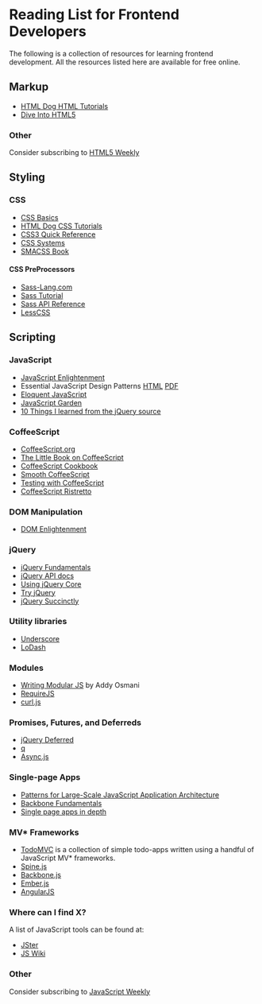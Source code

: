 # Reading List for Frontend Developers

The following is a collection of resources for learning frontend development.
All the resources listed here are available for free online.

## Markup

* [HTML Dog HTML Tutorials](http://www.htmldog.com/guides/html/)
* [Dive Into HTML5](http://diveintohtml5.info/)

### Other

Consider subscribing to [HTML5 Weekly](http://html5weekly.com/)

## Styling

### CSS

* [CSS Basics](http://www.cssbasics.com/)
* [HTML Dog CSS Tutorials](http://www.htmldog.com/guides/css/)
* [CSS3 Quick Reference](http://media.smashingmagazine.com/wp-content/uploads/images/css3-cheat-sheet/css3-cheat-sheet.pdf)
* [CSS Systems](http://clearleft.s3.amazonaws.com/2008/cssSystems_notes_small.pdf)
* [SMACSS Book](http://smacss.com/book/)

#### CSS PreProcessors
* [Sass-Lang.com](http://sass-lang.com/)
* [Sass Tutorial](http://sass-lang.com/tutorial.html)
* [Sass API Reference](http://sass-lang.com/docs/yardoc/file.SASS_REFERENCE.html)
* [LessCSS](http://lesscss.org/)

## Scripting

### JavaScript

* [JavaScript Enlightenment](http://www.javascriptenlightenment.com/JavaScript_Enlightenment.pdf)
* Essential JavaScript Design Patterns
    [HTML](http://addyosmani.com/resources/essentialjsdesignpatterns/book/)
    [PDF](https://github.com/addyosmani/essential-js-design-patterns/blob/1.5.2/formats/essential-js-dp.pdf?raw=true)
* [Eloquent JavaScript](http://eloquentjavascript.net/)
* [JavaScript Garden](http://bonsaiden.github.io/JavaScript-Garden/)
* [10 Things I learned from the jQuery source](http://www.paulirish.com/2010/10-things-i-learned-from-the-jquery-source/)

### CoffeeScript

* [CoffeeScript.org](http://coffeescript.org/)
* [The Little Book on CoffeeScript](http://arcturo.github.io/library/coffeescript/)
* [CoffeeScript Cookbook](http://coffeescriptcookbook.com/)
* [Smooth CoffeeScript](http://autotelicum.github.io/Smooth-CoffeeScript/)
* [Testing with CoffeeScript](https://efendibooks.com/minibooks/testing-with-coffeescript)
* [CoffeeScript Ristretto](http://ristrettolo.gy/)

### DOM Manipulation

* [DOM Enlightenment](http://domenlightenment.com/)

### jQuery

* [jQuery Fundamentals](http://jqfundamentals.com/)
* [jQuery API docs](http://api.jquery.com/)
* [Using jQuery Core](http://learn.jquery.com/using-jquery-core/)
* [Try jQuery](http://try.jquery.com/)
* [jQuery Succinctly](http://www.syncfusion.com/resources/techportal/ebooks/jquery)

### Utility libraries

* [Underscore](http://underscorejs.org/)
* [LoDash](http://lodash.com/)

### Modules

* [Writing Modular JS](http://addyosmani.com/writing-modular-js/)
  by Addy Osmani
* [RequireJS](http://requirejs.org/)
* [curl.js](https://github.com/cujojs/curl)

### Promises, Futures, and Deferreds

* [jQuery Deferred](http://api.jquery.com/category/deferred-object/)
* [q](https://github.com/kriskowal/q)
* [Async.js](https://github.com/caolan/async)

### Single-page Apps

* [Patterns for Large-Scale JavaScript Application Architecture](http://addyosmani.com/largescalejavascript/)
* [Backbone Fundamentals](https://github.com/addyosmani/backbone-fundamentals/blob/gh-pages/backbone-fundamentals.pdf?raw=true)
* [Single page apps in depth](http://singlepageappbook.com/index.html)

### MV* Frameworks

* [TodoMVC](http://todomvc.com/) is a collection of simple todo-apps written
  using a handful of JavaScript MV* frameworks.
* [Spine.js](http://spinejs.com/)
* [Backbone.js](http://backbonejs.org/)
* [Ember.js](http://emberjs.com/)
* [AngularJS](http://angularjs.org/)

### Where can I find X?

A list of JavaScript tools can be found at:

* [JSter](http://jster.net/)
* [JS Wiki](https://github.com/bebraw/jswiki/wiki)

### Other

Consider subscribing to [JavaScript Weekly](http://javascriptweekly.com/)
